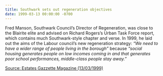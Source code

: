 ```yaml
---
title: Southwark sets out regeneration objectives
date: 1999-03-13 00:00:00 -0700
---
```


Fred Manson, Southwark Council’s Director of Regeneration, was close to the Blairite elite and advised on Richard Rogers’s Urban Task Force report, which contains much Southwark-style chapter and verse. In 1999, he laid out the aims of the Labour council’s new regeneration strategy: _“We need to have a wider range of people living in the borough”_ because _“social housing generates people on low incomes coming in and that generates poor school performances, middle-class people stay away.”_ 

[Source: Estates Gazzette Magazine (13/03/1999)](https://bit.ly/36OV20E)


